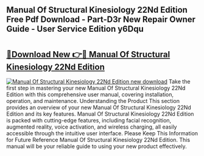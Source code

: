 ## Manual Of Structural Kinesiology 22Nd Edition Free Pdf Download - Part-D3r New Repair Owner Guide - User Service Edition y6Dqu

# <h2><a href="http://bc32630.oget.top/?id=Manual+Of+Structural+Kinesiology+22Nd+Edition">🔗Download New 👉🔴 Manual Of Structural Kinesiology 22Nd Edition</a></h2>

[![Manual Of Structural Kinesiology 22Nd Edition new download](https://i.imgur.com/5g1atiW.png)](http://bc32630.oget.top/?id=Manual+Of+Structural+Kinesiology+22Nd+Edition)
Take the first step in mastering your new Manual Of Structural Kinesiology 22Nd Edition with this comprehensive user manual, covering installation, operation, and maintenance. Understanding the Product This section provides an overview of your new Manual Of Structural Kinesiology 22Nd Edition and its key features. Manual Of Structural Kinesiology 22Nd Edition is packed with cutting-edge features, including facial recognition, augmented reality, voice activation, and wireless charging, all easily accessible through the intuitive user interface. Please Keep This Information for Future Reference Manual Of Structural Kinesiology 22Nd Edition. This manual will be your reliable guide to using your new product effectively.
